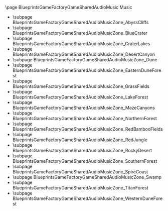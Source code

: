 \page BlueprintsGameFactoryGameSharedAudioMusic Music
- \subpage BlueprintsGameFactoryGameSharedAudioMusicZone_AbyssCliffs
- \subpage BlueprintsGameFactoryGameSharedAudioMusicZone_BlueCrater
- \subpage BlueprintsGameFactoryGameSharedAudioMusicZone_CraterLakes
- \subpage BlueprintsGameFactoryGameSharedAudioMusicZone_DesertCanyon
- \subpage BlueprintsGameFactoryGameSharedAudioMusicZone_Dune
- \subpage BlueprintsGameFactoryGameSharedAudioMusicZone_EasternDuneForest
- \subpage BlueprintsGameFactoryGameSharedAudioMusicZone_GrassFields
- \subpage BlueprintsGameFactoryGameSharedAudioMusicZone_LakeForest
- \subpage BlueprintsGameFactoryGameSharedAudioMusicZone_MazeCanyons
- \subpage BlueprintsGameFactoryGameSharedAudioMusicZone_NorthernForest
- \subpage BlueprintsGameFactoryGameSharedAudioMusicZone_RedBambooFields
- \subpage BlueprintsGameFactoryGameSharedAudioMusicZone_RedJungle
- \subpage BlueprintsGameFactoryGameSharedAudioMusicZone_RockyDesert
- \subpage BlueprintsGameFactoryGameSharedAudioMusicZone_SouthernForest
- \subpage BlueprintsGameFactoryGameSharedAudioMusicZone_SpireCoast
- \subpage BlueprintsGameFactoryGameSharedAudioMusicZone_Swamp
- \subpage BlueprintsGameFactoryGameSharedAudioMusicZone_TitanForest
- \subpage BlueprintsGameFactoryGameSharedAudioMusicZone_WesternDuneForest
